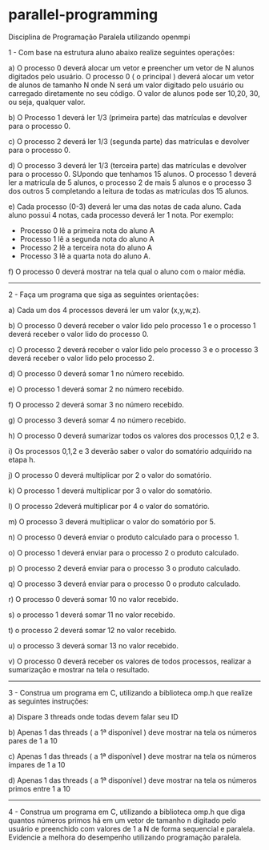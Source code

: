 # parallel-programming
Disciplina de Programação Paralela utilizando openmpi

1 - Com base na estrutura aluno abaixo realize seguintes operações: 

a) O processo 0 deverá alocar um vetor e preencher um vetor de N alunos digitados pelo usuário. O processo 0 ( o principal ) deverá alocar um vetor de alunos de tamanho N onde N será um valor digitado pelo usuário ou carregado diretamente no seu código. O valor de alunos pode ser 10,20, 30, ou seja, qualquer valor.


b) O Processo 1 deverá ler 1/3 (primeira parte) das matrículas e devolver para o processo 0. 

c) O processo 2 deverá ler 1/3 (segunda parte) das matrículas e devolver para o processo 0. 

d) O processo 3 deverá ler 1/3 (terceira parte) das matrículas e devolver para o processo 0. SUpondo que tenhamos 15 alunos. O processo 1 deverá ler a matricula de 5 alunos, o processo 2 de mais 5 alunos e o processo 3 dos outros 5 completando a leitura de todas as matriculas dos 15 alunos.

e) Cada processo (0-3) deverá ler uma das notas de cada aluno. Cada aluno possui 4 notas, cada processo deverá ler 1 nota. Por exemplo:
- Processo 0 lê a primeira nota do aluno A
- Processo 1 lê a segunda nota do aluno A
- Processo 2 lê a terceira nota do aluno A
- Processo 3 lê a quarta nota do aluno A.

f) O processo 0 deverá mostrar na tela qual o aluno com o maior média.

---

2 - Faça um programa que siga as seguintes orientações: 

a) Cada um dos 4 processos deverá ler um valor (x,y,w,z). 

b) O processo 0 deverá receber o valor lido pelo processo 1 e o processo 1 deverá receber o valor lido do processo 0.  

c) O processo 2 deverá receber o valor lido pelo processo 3 e o processo 3 deverá receber o valor lido pelo processo 2. 

d) O processo 0 deverá somar 1 no número recebido. 

e) O processo 1 deverá somar 2 no número recebido. 

f) O processo 2 deverá somar 3 no número recebido. 

g) O processo 3 deverá somar 4 no número recebido. 

h) O processo 0 deverá sumarizar todos os valores dos processos 0,1,2 e 3. 

i) Os processos 0,1,2 e 3 deverão saber o valor do somatório adquirido na etapa h. 

j) O processo  0 deverá multiplicar por 2 o valor do somatório. 

k) O processo 1 deverá multiplicar por 3 o valor do somatório. 

l) O processo  2deverá multiplicar por 4 o valor do somatório. 

m) O processo 3 deverá multiplicar o valor do somatório por 5. 

n) O processo 0 deverá enviar o produto calculado para o processo 1. 

o) O processo 1 deverá enviar para o processo 2 o produto calculado. 

p) O processo 2 deverá enviar para o processo 3 o produto calculado. 

q) O processo 3 deverá enviar para o processo 0 o produto calculado. 

r) O processo 0 deverá somar 10 no valor recebido. 

s) o processo 1 deverá somar 11 no valor recebido. 

t) o processo 2 deverá somar 12 no valor recebido. 

u) o processo 3 deverá somar 13 no valor recebido. 

v) O processo 0 deverá receber os valores de todos processos, realizar a sumarização e mostrar na tela o resultado.

---

3 - Construa um programa em C, utilizando a biblioteca omp.h que realize as seguintes instruções:

a) Dispare 3 threads onde todas devem falar seu ID

b) Apenas 1 das threads ( a 1ª disponível ) deve mostrar na tela os números pares de 1 a 10

c) Apenas 1 das threads ( a 1ª disponível ) deve mostrar na tela os números ímpares de 1 a 10

d) Apenas 1 das threads ( a 1ª disponível ) deve mostrar na tela os números primos entre 1 a 10

---

4 - Construa um programa em C, utilizando a biblioteca omp.h que diga quantos números primos há em um vetor de tamanho  n digitado pelo usuário e preenchido com valores de 1 a N de forma sequencial e paralela. Evidencie a melhora do desempenho utilizando programação paralela.

